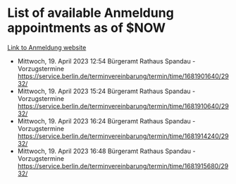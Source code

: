 # List of available Anmeldung appointments as of $NOW
[Link to Anmeldung website](https://service.berlin.de/terminvereinbarung/termin/tag.php?termin=1&anliegen[]=120686&dienstleisterlist=122210,122217,327316,122219,327312,122227,327314,122231,327346,122243,327348,122254,122252,329742,122260,329745,122262,329748,122271,327278,122273,327274,122277,327276,330436,122280,327294,122282,327290,122284,327292,122291,327270,122285,327266,122286,327264,122296,327268,150230,329760,122297,327286,122294,327284,122312,329763,122314,329775,122304,327330,122311,327334,122309,327332,317869,122281,327352,122279,329772,122283,122276,327324,122274,327326,122267,329766,122246,327318,122251,327320,122257,327322,122208,327298,122226,327300&herkunft=http%3A%2F%2Fservice.berlin.de%2Fdienstleistung%2F120686%2F)
- Mittwoch, 19. April 2023 12:54 Bürgeramt Rathaus Spandau - Vorzugstermine https://service.berlin.de/terminvereinbarung/termin/time/1681901640/2932/
- Mittwoch, 19. April 2023 15:24 Bürgeramt Rathaus Spandau - Vorzugstermine https://service.berlin.de/terminvereinbarung/termin/time/1681910640/2932/
- Mittwoch, 19. April 2023 16:24 Bürgeramt Rathaus Spandau - Vorzugstermine https://service.berlin.de/terminvereinbarung/termin/time/1681914240/2932/
- Mittwoch, 19. April 2023 16:48 Bürgeramt Rathaus Spandau - Vorzugstermine https://service.berlin.de/terminvereinbarung/termin/time/1681915680/2932/
